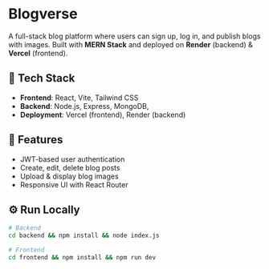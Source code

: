 # Blogverse

A full-stack blog platform where users can sign up, log in, and publish blogs with images. Built with **MERN Stack** and deployed on **Render** (backend) & **Vercel** (frontend).

## 🧰 Tech Stack

- **Frontend**: React, Vite, Tailwind CSS
- **Backend**: Node.js, Express, MongoDB,
- **Deployment**: Vercel (frontend), Render (backend)

## 🔐 Features

- JWT-based user authentication
- Create, edit, delete blog posts
- Upload & display blog images
- Responsive UI with React Router

## ⚙️ Run Locally

```bash
# Backend
cd backend && npm install && node index.js

# Frontend
cd frontend && npm install && npm run dev

